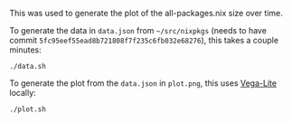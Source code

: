 This was used to generate the plot of the all-packages.nix size over time.

To generate the data in `data.json` from `~/src/nixpkgs` (needs to have commit `5fc95eef55ead8b721808f7f235c6fb032e68276`), this takes a couple minutes:
```
./data.sh
```

To generate the plot from the `data.json` in `plot.png`, this uses [Vega-Lite](https://vega.github.io/vega-lite/) locally:
```
./plot.sh
```
